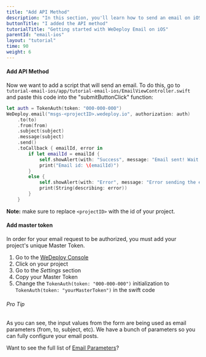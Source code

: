 ```yaml
---
title: "Add API Method"
description: "In this section, you'll learn how to send an email on iOS using the WeDeploy API Client."
buttonTitle: "I added the API method"
tutorialTitle: "Getting started with WeDeploy Email on iOS"
parentId: "email-ios"
layout: "tutorial"
time: 90
weight: 6
---
```


#### Add API Method

Now we want to add a script that will send an email. To do this, go to `tutorial-email-ios/app/tutorial-email-ios/EmailViewController.swift` and paste this code into the "submitButtonClick" function:

```swift
let auth = TokenAuth(token: "000-000-000")
WeDeploy.email("msgs-<projectID>.wedeploy.io", authorization: auth)
	.to(to)
	.from(from)
	.subject(subject)
	.message(subject)
	.send()
	.toCallback { emailId, error in
		if let emailId = emailId {
			self.showAlert(with: "Success", message: "Email sent! Wait a little bit until it arrives :)")
			print("Email id: \(emailId)")
		}
		else {
			self.showAlert(with: "Error", message: "Error sending the email")
			print(String(describing: error))
		}
	}
```

**Note:** make sure to replace `<projectID>` with the id of your project.

#### Add master token

In order for your email request to be authorized, you must add your project's unique Master Token.

1. Go to the <a href="https://console.wedeploy.com" target="_blank">WeDeploy Console</a>
2. Click on your project
3. Go to the _Settings_ section
4. Copy your Master Token
5. Change the `TokenAuth(token: "000-000-000")` initialization to `TokenAuth(token: "yourMasterToken")` in the swift code

<aside>

###### <span class="icon-16-star"></span> Pro Tip

As you can see, the input values from the form are being used as email parameters (from, to, subject, etc). We have a bunch of parameters so you can fully configure your email posts.

Want to see the full list of <a href="/docs/email/sending-email.html" target="_blank">Email Parameters</a>?

</aside>
